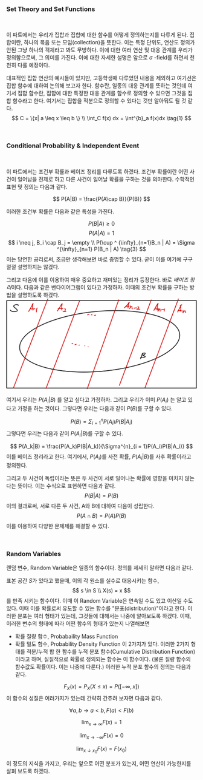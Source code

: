 ### Set Theory and Set Functions
<br>

이 파트에서는 우리가 집합과 집합에 대한 함수를 어떻게 정의하는지를 다루게 된다. 집합이란, 하나의 묶음 또는 모임(collection)을 뜻한다. 이는 특정 단위도, 연산도 정의가 안된 그냥 하나의 객체라고 봐도 무방하다. 이에 대한 여러 연산 및 대응 관계를 우리가 정의함으로써, 그 의미를 가진다. 이에 대한 자세한 설명은 앞으로 $\sigma$ -field를 하면서 천천히 다룰 예정이다.

대표적인 집합 연산의 예시들이 있지만, 고등학생때 다루었던 내용을 제외하고 여기선은 집합 함수에 대하여 논의해 보고자 한다. 함수란, 일종의 대응 관계를 뜻하는 것인데 여기서 집합 함수란, 집합에 대한 특정한 대응 관계를 함수로 정의할 수 있으면 그것을 집합 함수라고 한다. 여기서는 집합을 적분으로 정의할 수 있다는 것만 알아둬도 될 것 같다.
$$
C = \{x| a \leq x \leq b \} \\
\int_C f(x) dx = \int^{b}_a f(x)dx
\tag{1}
$$

<br>

### Conditional Probability & Independent Event

<br>

이 파트에서는 조건부 확률과 베이즈 정리를 다루도록 하겠다. 조건부 확률이란 어떤 사건이 일어남을 전제로 하고 다른 사건이 일어날 확률을 구하는 것을 의마한다. 수학적인 표현 및 정의는 다음과 같다.

$$
P(A|B) = \frac{P(A\cap B)}{P(B)}
$$

이러한 조건부 확률은 다음과 같은 특성을 가진다.
<br>

$$
P(B|A) \geq 0
\tag{1}
$$
$$
P(A|A) = 1
\tag{2}
$$
$$
i \neq j, B_i \cap B_j = \empty \\
P(\cup ^ {\infty}_{n=1}B_n | A) = \Sigma ^{\infty}_{n=1} P(B_n | A)
\tag{3}
$$
이는 당연한 공리로써, 조금만 생각해보면 바로 증명할 수 있다. 굳이 이를 여기에 구구 절절 설명하지는 않겠다.

그리고 다음에 이를 이용하여 매우 중요하고 재미있는 정리가 등장한다. 바로 *배이즈 정리*이다. 다음과 같은 밴다이어그램이 있다고 가정하자. 이때의 조건부 확률을 구하는 방법을 설명하도록 하겠다.
<img src="./assets/Bayes.png">

여기서 우리는 $P(A_i|B)$ 를 알고 싶다고 가정하자. 그리고 우리가 이미 $P(A_i)$ 는 알고 있다고 가정을 하는 것이다. 그렇다면 우리는 다음과 같이 $P(B)$를 구할 수 있다.

$$
P(B) = \Sigma^{n}_{i = 1}P(A_i)P(B|A_i)
$$
그렇다면 우리는 다음과 같이 $P(A_i|B)$를 구할 수 있다.

$$
P(A_k|B) = \frac{P(A_k)P(B|A_k)}{\Sigma^{n}_{i = 1}P(A_i)P(B|A_i)}
$$
이를 베이즈 정리라고 한다. 여기에서, $P(A_i)$를 사전 확률, $P(A_i|B)$를 사후 확률이라고 정의한다.

그리고 두 사건이 독립이라는 뜻은 두 사건이 서로 일어나는 확률에 영향을 미치지 않는다는 뜻이다. 이는 수식으로 표현하면 다음과 같다.
$$
P(B|A) = P(B)
$$
이의 결과로써, 서로 다른 두 사건, A와 B에 대하여 다음이 성립한다.
$$
P(A \cap B) = P(A)P(B)
$$
이를 이용하여 다양한 문제제를 해결할 수 있다.

<br>

### Random Variables

랜덤 변수, Random Variable은 일종의 함수이다. 정의를 제세히 말하면 다음과 같다.

표본 공간 $S$가 있다고 했을때, 이의 각 원소를 실수로 대응시키는 함수, 
$$
s \in S \\
X(s) = x
$$
를 만족 시키는 함수이다. 이때 이 Random Variable은 연속일 수도 있고 이산일 수도 있다. 이때 이를 확률로써 유도할 수 있는 함수를 "분포(distribution)"이라고 한다. 이러한 분포는 여러 형태가 있는데, 그것들에 대해서는 나중에 알아보도록 하겠다. 이때, 이러한 변수의 형태에 따라 어떤 함수의 형태가 있는지 나열해보면

* 확률 질량 함수, Probabaility Mass Function
* 확률 밀도 함수, Probability Density Function
이 2가지가 있다. 이러한 2가지 형태를 적분/누적 합 한 함수를 누적 분포 함수(Cumulative Distribution Function)이라고 하며, 실질적으로 확률로 정의되는 함수는 이 함수이다. (물론 질량 함수의 함수값도 확률이다. 이는 나중에 다룬다.)
이러한 누적 분포 함수의 정의는 다음과 같다.

$$
F_X(x) = P_X(X \leq x) = P([-\infty, x])
$$
이 함수의 성질은 여러가지가 있는데 간략히 간츄려 보자면 다음과 같다.

$$
\forall a, b \rightarrow a < b, F(a) < F(b)
\tag{1} 
$$

$$
\lim_{x \rightarrow \infty} F(x) = 1
\tag{2} 
$$

$$
\lim_{x \rightarrow -\infty} F(x) = 0
\tag{3} 
$$

$$
\lim_{x \downarrow x_0} F(x) = F(x_0)
\tag{3} 
$$

이 정도의 지식을 가지고, 우리는 앞으로 어떤 분포가 있는지, 어떤 연산이 가능한지를 살펴 보도록 하겠다.